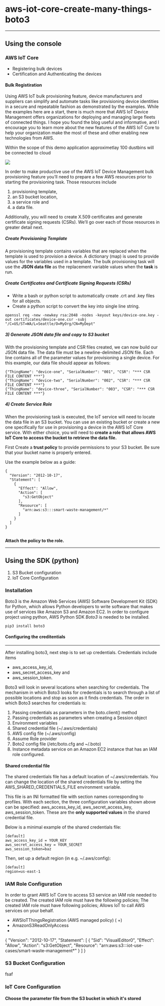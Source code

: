# aws-iot-core-create-many-things-boto3

---
## Using the console
### AWS IoT Core
- Registering bulk devices
- Certification and Authenticating the devices 


#### Bulk Registiration

Using AWS IoT bulk provisioning feature, device manufacturers and suppliers can simplify and automate tasks like provisioning device identities in a secure and repeatable fashion as demonstrated by the examples. While the examples here are a start, there is much more that AWS IoT Device Management offers organizations for deploying and managing large fleets of connected things. I hope you found the blog useful and informative, and I encourage you to learn more about the new features of the AWS IoT Core to help your organization make the most of these and other enabling new technologies from AWS.

Within the scope of this demo application approximetlay 100 dustbins will be connected to cloud

![](/img/aws-bulk-reg-1.png)


In order to make productive use of the AWS IoT Device Management bulk provisioning feature you’ll need to prepare a few AWS resources prior to starting the provisioning task. Those resources include 

1. provisioning template, 
2. an S3 bucket location, 
3. a service role and 
4. a data file. 

Additionally, you will need to create X.509 certificates and generate certificate signing requests (CSRs). We’ll go over each of those resources in greater detail next.

##### Create Provisioning Template

A provisioning template contains variables that are replaced when the template is used to provision a device. A dictionary (map) is used to provide values for the variables used in a template. The bulk provisioning task will use the **JSON data file** as the replacement variable values when the **task** is run.


##### Create Certificates and Certificate Signing Requests (CSRs)

- Write a bash or python script to automatically create .crt and .key files for all objects.
- Create a python script to convert the key into single line string.

```
openssl req -new -newkey rsa:2048 -nodes -keyout keys/device-one.key -out certificates/device-one.csr -subj "/C=US/ST=WA/L=Seattle/O=MyOrg/CN=MyDept"

```
##### 3) Generate JSON data file and copy to S3 bucket

With the provisioning template and CSR files created, we can now build our JSON data file. The data file must be a newline-delimited JSON file. Each line contains all of the parameter values for provisioning a single device. For this example, our data file should appear as follows:

```
{"ThingName": "device-one", "SerialNumber": "001", "CSR": "*** CSR FILE CONTENT ***"}
{"ThingName": "device-two", "SerialNumber": "002", "CSR": "*** CSR FILE CONTENT ***"}
{"ThingName": "device-three", "SerialNumber": "003", "CSR": "*** CSR FILE CONTENT ***"}

```

##### 4) Create Service Role

When the provisioning task is executed, the IoT service will need to locate the data file in an S3 bucket. You can use an existing bucket or create a new one specifically for use in provisioning a device in the AWS IoT Core service. With either choice, you will need to **create a role that allows AWS IoT Core to access the bucket to retrieve the data file.**


First Create a **trust policy** to provide permissions to your S3 bucket. Be sure that your bucket name is properly entered.

Use the example below as a guide:

```
{
  "Version": "2012-10-17",
  "Statement": [
    {
      "Effect": "Allow",
      "Action": [
        "s3:GetObject"
      ],
      "Resource": [
        "arn:aws:s3:::smart-waste-management/*"
      ]
    }
  ]
}


```

**Attach the policy to the role.**

---
## Using the SDK (python)


1. S3 Bucket configuration
2. IoT Core Configuration


### Installation
Boto3 is the Amazon Web Services (AWS) Software Development Kit (SDK) for Python, which allows Python developers to write software that makes use of services like Amazon S3 and Amazon EC2. In order to configure project using python, AWS Python SDK *Boto3* is needed to be installed.

```
pip3 install boto3

```
#### Configuring the creditentials
---
After installing boto3, next step is to set up credentials. Credentials include items

- aws_access_key_id, 
- aws_secret_access_key and 
- aws_session_token. 

Boto3 will look in several locations when searching for credentials. The mechanism in which Boto3 looks for credentials is to search through a list of possible locations and stop as soon as it finds credentials. The order in which Boto3 searches for credentials is:

1. Passing credentials as parameters in the boto.client() method
2. Passing credentials as parameters when creating a Session object
3. Environment variables
4. Shared credential file (~/.aws/credentials)
5. AWS config file (~/.aws/config)
6. Assume Role provider
7. Boto2 config file (/etc/boto.cfg and ~/.boto)
8. Instance metadata service on an Amazon EC2 instance that has an IAM role configured.

#### Shared credential file
The shared credentials file has a default location of ~/.aws/credentials. You can change the location of the shared credentials file by setting the AWS_SHARED_CREDENTIALS_FILE environment variable.

This file is an INI formatted file with section names corresponding to profiles. With each section, the three configuration variables shown above can be specified: aws_access_key_id, aws_secret_access_key, aws_session_token. These are the **only supported values** in the shared credential file.

Below is a minimal example of the shared credentials file:

```
[default]
aws_access_key_id = YOUR_KEY
aws_secret_access_key = YOUR_SECRET
aws_session_token=baz

```
Then, set up a default region (in e.g. ~/.aws/config):

```
[default]
region=us-east-1

```

###  IAM Role Configuration

In order to grant AWS IoT Core to access S3 service an IAM role needed to be created. The created IAM role must have the following policies;
The created IAM role must have following policies;
Allows IoT to call AWS services on your behalf.

- AWSIoTThingsRegistration (AWS managed policy) ( +)
- AmazonS3ReadOnlyAccess
- 


{
    "Version": "2012-10-17",
    "Statement": [
        {
            "Sid": "VisualEditor0",
            "Effect": "Allow",
            "Action": "s3:GetObject",
            "Resource": "arn:aws:s3:::iot-use-cases/smart-waste-management*"
        }
    ]
}

### S3 Bucket Configuration


fsaf


### IoT Core Configuration

#### Choose the parameter file from the S3 bucket in which it's stored



